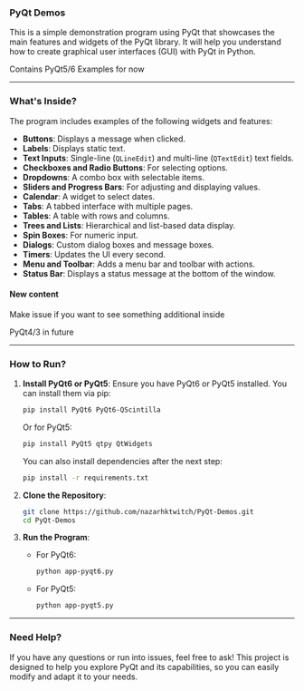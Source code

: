 ### PyQt Demos

This is a simple demonstration program using PyQt that showcases the main features and widgets of the PyQt library. It will help you understand how to create graphical user interfaces (GUI) with PyQt in Python.

Contains PyQt5/6 Examples for now

---

### What's Inside?

The program includes examples of the following widgets and features:
- **Buttons**: Displays a message when clicked.
- **Labels**: Displays static text.
- **Text Inputs**: Single-line (`QLineEdit`) and multi-line (`QTextEdit`) text fields.
- **Checkboxes and Radio Buttons**: For selecting options.
- **Dropdowns**: A combo box with selectable items.
- **Sliders and Progress Bars**: For adjusting and displaying values.
- **Calendar**: A widget to select dates.
- **Tabs**: A tabbed interface with multiple pages.
- **Tables**: A table with rows and columns.
- **Trees and Lists**: Hierarchical and list-based data display.
- **Spin Boxes**: For numeric input.
- **Dialogs**: Custom dialog boxes and message boxes.
- **Timers**: Updates the UI every second.
- **Menu and Toolbar**: Adds a menu bar and toolbar with actions.
- **Status Bar**: Displays a status message at the bottom of the window.

#### New content
Make issue if you want to see something additional inside

PyQt4/3 in future

---

### How to Run?

1. **Install PyQt6 or PyQt5**:
   Ensure you have PyQt6 or PyQt5 installed. You can install them via pip:
   ```bash
   pip install PyQt6 PyQt6-QScintilla
   ```
   Or for PyQt5:
   ```bash
   pip install PyQt5 qtpy QtWidgets
   ```
   You can also install dependencies after the next step:
   ```bash
   pip install -r requirements.txt
   ```

2. **Clone the Repository**:
   ```bash
   git clone https://github.com/nazarhktwitch/PyQt-Demos.git
   cd PyQt-Demos
   ```

3. **Run the Program**:
   - For PyQt6:
     ```bash
     python app-pyqt6.py
     ```
   - For PyQt5:
     ```bash
     python app-pyqt5.py
     ```

---

### Need Help?

If you have any questions or run into issues, feel free to ask! This project is designed to help you explore PyQt and its capabilities, so you can easily modify and adapt it to your needs.
